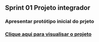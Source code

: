 <h2>Sprint 01 Projeto integrador</h2>
<h3>Apresentar protótipo inicial do prjeto<h3>

[Clique aqui para visualisar o projeto](https://www.canva.com/design/DAGQ8-MJ27w/Lc3XOCgXJ4h7H__E2WbIng/edit?utm_content=DAGQ8-MJ27w&utm_campaign=designshare&utm_medium=link2&utm_source=sharebutton)